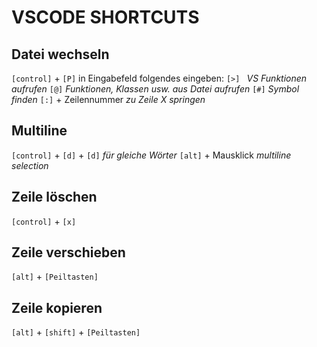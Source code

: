 # VSCODE SHORTCUTS

## Datei wechseln

`[control]` + `[P]`
    in Eingabefeld folgendes eingeben:
    `[>] `       *VS Funktionen aufrufen*
    `[@]`        *Funktionen, Klassen usw. aus Datei aufrufen*
    `[#]`        *Symbol finden*
    `[:]` + Zeilennummer    *zu Zeile X springen*

## Multiline

`[control]` + `[d]` + `[d]`    *für gleiche Wörter*
`[alt]` + Mausklick        *multiline selection*

## Zeile löschen

`[control]` + `[x]`

## Zeile verschieben

`[alt]` + `[Peiltasten]`

## Zeile kopieren

`[alt]` + `[shift]` + `[Peiltasten]`
